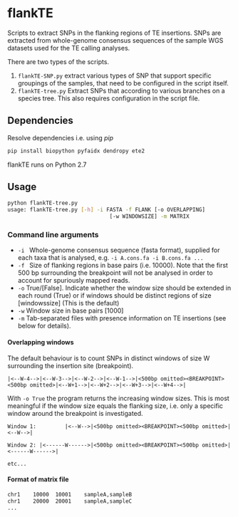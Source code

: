 # flankTE

Scripts to extract SNPs in the flanking regions of TE insertions. 
SNPs are extracted from whole-genome consensus sequences of the sample WGS datasets used for the TE calling analyses.
 

There are two types of the scripts. 

1. `flankTE-SNP.py` extract various types of SNP that support specific groupings of the samples, that need to be
configured in the script itself. 
2. `flankTE-tree.py` Extract SNPs that according to various branches on a species tree. 
This also requires configuration in the script file. 
 
## Dependencies

Resolve dependencies i.e. using *pip*


```bash
pip install biopython pyfaidx dendropy ete2
```

flankTE runs on Python 2.7


## Usage

```bash
python flankTE-tree.py 
usage: flankTE-tree.py [-h] -i FASTA -f FLANK [-o OVERLAPPING]
                                [-w WINDOWSIZE] -m MATRIX
```

### Command line arguments

- `-i ` Whole-genome consensus sequence (fasta format), supplied for each taxa that is analysed,
 e.g. `-i A.cons.fa -i B.cons.fa ...`
- `-f ` Size of flanking regions in base pairs (i.e. 10000). Note that the first 500 bp surrounding the breakpoint will
not be analysed in order to account for spuriously mapped reads. 
- `-o` True/[False]. Indicate whether the window size should be extended in each round (True) or
 if windows should be distinct regions of size [windowssize] (This is the default) 
- `-w` Window size in base pairs [1000]
- `-m` Tab-separated files with presence information on TE insertions (see below for details).


#### Overlapping windows

The default behaviour is to count SNPs in distinct windows of size W surrounding the insertion site (breakpoint).


```
|<--W-4-->|<--W-3-->|<--W-2-->|<--W-1-->|<500bp omitted><BREAKPOINT><500bp omitted>|<--W+1-->|<--W+2-->|<--W+3-->|<--W+4-->|

```

With `-o True` the program returns the increasing window sizes. This is most meaningful if 
the window size equals the flanking size, i.e. only a specific window around the breakpoint is investigated.

```
Window 1:         |<--W-->|<500bp omitted><BREAKPOINT><500bp omitted>|<--W-->|

Window 2: |<------W------>|<500bp omitted><BREAKPOINT><500bp omitted>|<------W------>|

etc...
```

#### Format of matrix file

```bash
chr1    10000  10001    sampleA,sampleB
chr1    20000  20001    sampleA,sampleC
...

